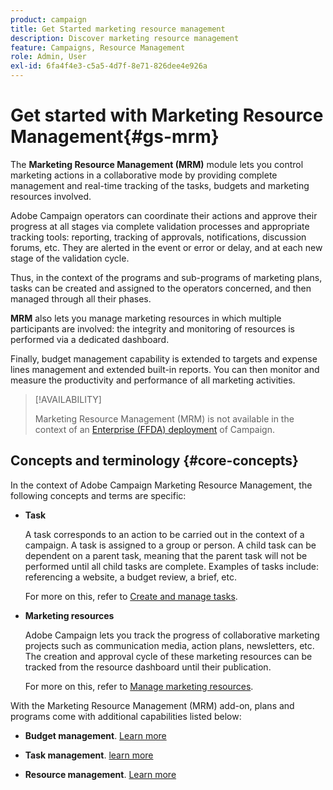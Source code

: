 ```yaml
---
product: campaign
title: Get Started marketing resource management
description: Discover marketing resource management
feature: Campaigns, Resource Management
role: Admin, User
exl-id: 6fa4f4e3-c5a5-4d7f-8e71-826dee4e926a
---
```

# Get started with Marketing Resource Management{#gs-mrm}

The **Marketing Resource Management (MRM)** module lets you control marketing actions in a collaborative mode by providing complete management and real-time tracking of the tasks, budgets and marketing resources involved. 

Adobe Campaign operators can coordinate their actions and approve their progress at all stages via complete validation processes and appropriate tracking tools: reporting, tracking of approvals, notifications, discussion forums, etc. They are alerted in the event or error or delay, and at each new stage of the validation cycle.

Thus, in the context of the programs and sub-programs of marketing plans, tasks can be created and assigned to the operators concerned, and then managed through all their phases.

**MRM** also lets you manage marketing resources in which multiple participants are involved: the integrity and monitoring of resources is performed via a dedicated dashboard.

Finally, budget management capability is extended to targets and expense lines management and extended built-in reports. You can then monitor and measure the productivity and performance of all marketing activities.

>[!AVAILABILITY]
>
>Marketing Resource Management (MRM) is not available in the context of an [Enterprise (FFDA) deployment](../../v8/architecture/enterprise-deployment.md) of Campaign.

## Concepts and terminology {#core-concepts}

In the context of Adobe Campaign Marketing Resource Management, the following concepts and terms are specific:

* **Task**

  A task corresponds to an action to be carried out in the context of a campaign. A task is assigned to a group or person. A child task can be dependent on a parent task, meaning that the parent task will not be performed until all child tasks are complete. Examples of tasks include: referencing a website, a budget review, a brief, etc.

  For more on this, refer to [Create and manage tasks](creating-and-managing-tasks.md).

* **Marketing resources**

  Adobe Campaign lets you track the progress of collaborative marketing projects such as communication media, action plans, newsletters, etc. The creation and approval cycle of these marketing resources can be tracked from the resource dashboard until their publication.

  For more on this, refer to [Manage marketing resources](managing-marketing-resources.md).

<!--
>[!NOTE]
>
>For more on Adobe Campaign workspace, refer to [this section](../../platform/using/adobe-campaign-workspace.md).
>  
>Deliveries and communication channels are detailed in [this section](../../delivery/using/steps-about-delivery-creation-steps.md).  
>
>Marketing campaign functionalities are detailed in [this section](../../campaign/using/accessing-marketing-campaigns.md).
-->

With the Marketing Resource Management (MRM) add-on, plans and programs come with additional capabilities listed below:

* **Budget management**. [Learn more](controlling-costs.md)

* **Task management**. [learn more](creating-and-managing-tasks.md)

* **Resource management**. [Learn more](managing-marketing-resources.md)
